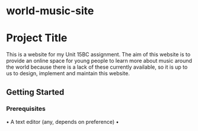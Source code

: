 # world-music-site
# Project Title

This is a website for my Unit 15BC assignment. The aim of this website is to provide an online space for young people to learn more about music around the world because there is a lack of these currently available, so it is up to us to design, implement and maintain this website.

## Getting Started



### Prerequisites

• A text editor (any, depends on preference)
• 
